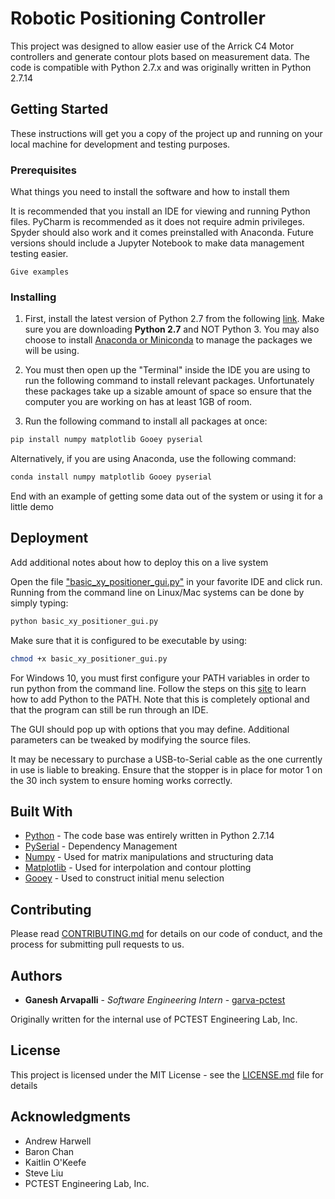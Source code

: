 # Robotic Positioning Controller

This project was designed to allow easier use of the Arrick C4 Motor
controllers and generate contour plots based on measurement data. The
code is compatible with Python 2.7.x and was originally written in
Python 2.7.14

## Getting Started

These instructions will get you a copy of the project up and running on your local machine for development and testing purposes.

### Prerequisites

What things you need to install the software and how to install them

It is recommended that you install an IDE for viewing and running Python files. PyCharm is recommended as it does not require admin privileges. 
Spyder should also work and it comes preinstalled with Anaconda. Future versions should include a Jupyter Notebook to make data management testing easier.


```
Give examples
```

### Installing

1. First, install the latest version of Python 2.7 from the following [link](https://www.python.org/downloads/). Make sure you
are downloading **Python 2.7** and NOT Python 3. You may also choose to install [Anaconda or Miniconda](https://github.com/BurntSushi/nfldb/wiki/Python-&-pip-Windows-installation) to manage the packages
we will be using.

2. You must then open up the "Terminal" inside the IDE you are using to run the following command to install relevant packages.
Unfortunately these packages take up a sizable amount of space so ensure that the computer you are working on has at least 1GB of room.

3. Run the following command to install all packages at once:

```bash
pip install numpy matplotlib Gooey pyserial
```

Alternatively, if you are using Anaconda, use the following command:

```bash
conda install numpy matplotlib Gooey pyserial
```

End with an example of getting some data out of the system or using it for a little demo


## Deployment

Add additional notes about how to deploy this on a live system

Open the file ["basic_xy_positioner_gui.py"](basic_xy_positioner_gui.py) in your favorite IDE and click run.
Running from the command line on Linux/Mac systems can be done by simply typing:

```bash
python basic_xy_positioner_gui.py
```

Make sure that it is configured to be executable by using:

```bash
chmod +x basic_xy_positioner_gui.py
```

For Windows 10, you must first configure your PATH variables in order to run python from the command line. Follow the steps
on this [site](https://superuser.com/questions/143119/how-to-add-python-to-the-windows-path) to learn how to add Python to the PATH.
Note that this is completely optional and that the program can still be run through an IDE.

The GUI should pop up with options that you may define. Additional parameters can be tweaked by modifying the source files.

It may be necessary to purchase a USB-to-Serial cable as the one currently in use is liable to
breaking. Ensure that the stopper is in place for motor 1 on the 30 inch system to ensure homing
works correctly.

## Built With

* [Python](https://www.python.org/) - The code base was entirely written in Python 2.7.14
* [PySerial](https://github.com/pyserial/pyserial) - Dependency Management
* [Numpy](http://www.numpy.org/) - Used for matrix manipulations and structuring data
* [Matplotlib](https://matplotlib.org/) - Used for interpolation and contour plotting
* [Gooey](https://github.com/chriskiehl/Gooey) - Used to construct initial menu selection

## Contributing

Please read [CONTRIBUTING.md](https://gist.github.com/PurpleBooth/b24679402957c63ec426) for details on our code of conduct, and the process for submitting pull requests to us.

## Authors

* **Ganesh Arvapalli** - *Software Engineering Intern* - [garva-pctest](https://github.com/garva-pctest)

Originally written for the internal use of PCTEST Engineering Lab, Inc.

## License

This project is licensed under the MIT License - see the [LICENSE.md](LICENSE.md) file for details

## Acknowledgments

* Andrew Harwell
* Baron Chan
* Kaitlin O'Keefe
* Steve Liu
* PCTEST Engineering Lab, Inc.
